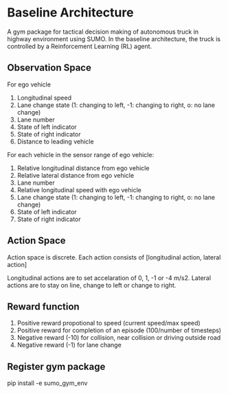 # Baseline Architecture
A gym package for tactical decision making of autonomous truck in highway environment using SUMO.
In the baseline architecture, the truck is controlled by a Reinforcement Learning (RL) agent.

## Observation Space
For ego vehicle
1. Longitudinal speed
2. Lane change state (1: changing to left, -1: changing to right, o: no lane change)
3. Lane number
4. State of left indicator
5. State of right indicator
6. Distance to leading vehicle

For each vehicle in the sensor range of ego vehicle:
1. Relative longitudinal distance from ego vehicle
2. Relative lateral distance from ego vehicle
3. Lane number
4. Relative longitudinal speed with ego vehicle
5. Lane change state (1: changing to left, -1: changing to right, o: no lane change)
6. State of left indicator
7. State of right indicator

## Action Space
Action space is discrete. Each action consists of [longitudinal action, lateral action]

Longitudinal actions are to set accelaration of 0, 1, -1 or -4 m/s2.
Lateral actions are to stay on line, change to left or change to right.
 
## Reward function
1. Positive reward propotional to speed (current speed/max speed)
2. Positive reward for completion of an episode (100/number of timesteps)
3. Negative reward (-10) for collision, near collision or driving outside road
4. Negative reward (-1) for lane change

## Register gym package
pip install -e sumo_gym_env
